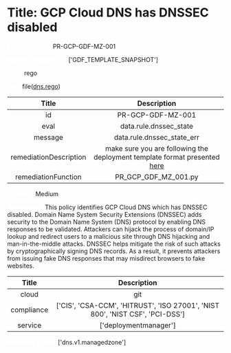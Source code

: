 



# Title: GCP Cloud DNS has DNSSEC disabled


***<font color="white">Master Test Id:</font>*** PR-GCP-GDF-MZ-001

***<font color="white">Master Snapshot Id:</font>*** ['GDF_TEMPLATE_SNAPSHOT']

***<font color="white">type:</font>*** rego

***<font color="white">rule:</font>*** file([dns.rego])  
  
  
  
  

|Title|Description|
| :---: | :---: |
|id|PR-GCP-GDF-MZ-001|
|eval|data.rule.dnssec_state|
|message|data.rule.dnssec_state_err|
|remediationDescription|make sure you are following the deployment template format presented <a href='https://cloud.google.com/dns/docs/reference/v1/managedZones' target='_blank'>here</a>|
|remediationFunction|PR_GCP_GDF_MZ_001.py|


***<font color="white">Severity:</font>*** Medium

***<font color="white">Description:</font>*** This policy identifies GCP Cloud DNS which has DNSSEC disabled. Domain Name System Security Extensions (DNSSEC) adds security to the Domain Name System (DNS) protocol by enabling DNS responses to be validated. Attackers can hijack the process of domain/IP lookup and redirect users to a malicious site through DNS hijacking and man-in-the-middle attacks. DNSSEC helps mitigate the risk of such attacks by cryptographically signing DNS records. As a result, it prevents attackers from issuing fake DNS responses that may misdirect browsers to fake websites.  
  
  

|Title|Description|
| :---: | :---: |
|cloud|git|
|compliance|['CIS', 'CSA-CCM', 'HITRUST', 'ISO 27001', 'NIST 800', 'NIST CSF', 'PCI-DSS']|
|service|['deploymentmanager']|


***<font color="white">Resource Types:</font>*** ['dns.v1.managedzone']


[dns.rego]: https://github.com/prancer-io/prancer-compliance-test/tree/master/google/iac/dns.rego
